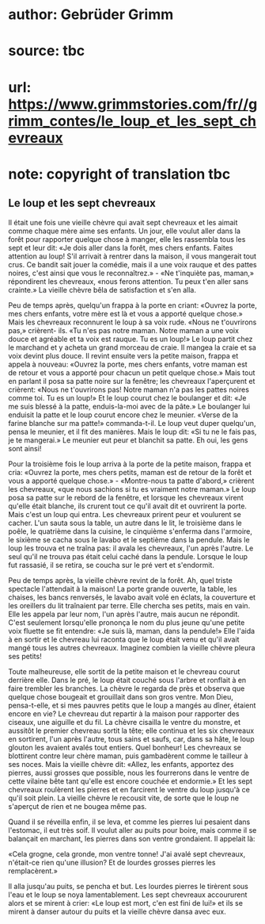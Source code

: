 # author: Gebrüder Grimm
# source: tbc
# url: https://www.grimmstories.com/fr//grimm_contes/le_loup_et_les_sept_chevreaux
# note: copyright of translation tbc

## Le loup et les sept chevreaux 

Il était une fois une vieille chèvre qui avait sept chevreaux et les
aimait comme chaque mère aime ses enfants. Un jour, elle voulut aller
dans la forêt pour rapporter quelque chose à manger, elle les rassembla
tous les sept et leur dit: «Je dois aller dans la forêt, mes chers
enfants. Faites attention au loup! S'il arrivait à rentrer dans la
maison, il vous mangerait tout crus. Ce bandit sait jouer la comédie,
mais il a une voix rauque et des pattes noires, c'est ainsi que vous le
reconnaîtrez.» - «Ne t'inquiète pas, maman,» répondirent les chevreaux,
«nous ferons attention. Tu peux t'en aller sans crainte.» La vieille
chèvre bêla de satisfaction et s'en alla.

Peu de temps après, quelqu'un frappa à la porte en criant: «Ouvrez la
porte, mes chers enfants, votre mère est là et vous a apporté quelque
chose.» Mais les chevreaux reconnurent le loup à sa voix rude. «Nous ne
t'ouvrirons pas,» crièrent- ils. «Tu n'es pas notre maman. Notre maman
a une voix douce et agréable et ta voix est rauque. Tu es un loup!» Le
loup partit chez le marchand et y acheta un grand morceau de craie. Il
mangea la craie et sa voix devint plus douce. Il revint ensuite vers la
petite maison, frappa et appela à nouveau: «Ouvrez la porte, mes chers
enfants, votre maman est de retour et vous a apporté pour chacun un
petit quelque chose.» Mais tout en parlant il posa sa patte noire sur la
fenêtre; les chevreaux l'aperçurent et crièrent: «Nous ne t'ouvrirons
pas! Notre maman n'a pas les pattes noires comme toi. Tu es un loup!»
Et le loup courut chez le boulanger et dit: «Je me suis blessé à la
patte, enduis-la-moi avec de la pâte.» Le boulanger lui enduisit la
patte et le loup courut encore chez le meunier. «Verse de la farine
blanche sur ma patte!» commanda-t-il. Le loup veut duper quelqu'un,
pensa le meunier, et il fit des manières. Mais le loup dit: «Si tu ne le
fais pas, je te mangerai.» Le meunier eut peur et blanchit sa patte. Eh
oui, les gens sont ainsi!

Pour la troisième fois le loup arriva à la porte de la petite maison,
frappa et cria: «Ouvrez la porte, mes chers petits, maman est de retour
de la forêt et vous a apporté quelque chose.» - «Montre-nous ta patte
d'abord,» crièrent les chevreaux, «que nous sachions si tu es vraiment
notre maman.» Le loup posa sa patte sur le rebord de la fenêtre, et
lorsque les chevreaux virent qu'elle était blanche, ils crurent tout ce
qu'il avait dit et ouvrirent la porte. Mais c'est un loup qui entra.
Les chevreaux prirent peur et voulurent se cacher. L'un sauta sous la
table, un autre dans le lit, le troisième dans le poêle, le quatrième
dans la cuisine, le cinquième s'enferma dans l'armoire, le sixième se
cacha sous le lavabo et le septième dans la pendule. Mais le loup les
trouva et ne traîna pas: il avala les chevreaux, l'un après l'autre.
Le seul qu'il ne trouva pas était celui caché dans la pendule. Lorsque
le loup fut rassasié, il se retira, se coucha sur le pré vert et
s'endormit.

Peu de temps après, la vieille chèvre revint de la forêt. Ah, quel
triste spectacle l'attendait à la maison! La porte grande ouverte, la
table, les chaises, les bancs renversés, le lavabo avait volé en éclats,
la couverture et les oreillers du lit traînaient par terre. Elle chercha
ses petits, mais en vain. Elle les appela par leur nom, l'un après
l'autre, mais aucun ne répondit. C'est seulement lorsqu'elle prononça
le nom du plus jeune qu'une petite voix fluette se fit entendre: «Je
suis là, maman, dans la pendule!» Elle l'aida à en sortir et le
chevreau lui raconta que le loup était venu et qu'il avait mangé tous
les autres chevreaux. Imaginez combien la vieille chèvre pleura ses
petits!

Toute malheureuse, elle sortit de la petite maison et le chevreau courut
derrière elle. Dans le pré, le loup était couché sous l'arbre et
ronflait à en faire trembler les branches. La chèvre le regarda de près
et observa que quelque chose bougeait et grouillait dans son gros
ventre. Mon Dieu, pensa-t-elle, et si mes pauvres petits que le loup a
mangés au dîner, étaient encore en vie? Le chevreau dut repartir à la
maison pour rapporter des ciseaux, une aiguille et du fil. La chèvre
cisailla le ventre du monstre, et aussitôt le premier chevreau sortit la
tête; elle continua et les six chevreaux en sortirent, l'un après
l'autre, tous sains et saufs, car, dans sa hâte, le loup glouton les
avaient avalés tout entiers. Quel bonheur! Les chevreaux se blottirent
contre leur chère maman, puis gambadèrent comme le tailleur à ses noces.
Mais la vieille chèvre dit: «Allez, les enfants, apportez des pierres,
aussi grosses que possible, nous les fourrerons dans le ventre de cette
vilaine bête tant qu'elle est encore couchée et endormie.» Et les sept
chevreaux roulèrent les pierres et en farcirent le ventre du loup
jusqu'à ce qu'il soit plein. La vieille chèvre le recousit vite, de
sorte que le loup ne s'aperçut de rien et ne bougea même pas.

Quand il se réveilla enfin, il se leva, et comme les pierres lui
pesaient dans l'estomac, il eut très soif. Il voulut aller au puits
pour boire, mais comme il se balançait en marchant, les pierres dans son
ventre grondaient. Il appelait là:

«Cela grogne, cela gronde,
mon ventre tonne!
J'ai avalé sept chevreaux,
n'était-ce rien qu'une illusion?
Et de lourdes grosses pierres
les remplacèrent.»

Il alla jusqu'au puits, se pencha et but. Les lourdes pierres le
tirèrent sous l'eau et le loup se noya lamentablement. Les sept
chevreaux accoururent alors et se mirent à crier: «Le loup est mort,
c'en est fini de lui!» et ils se mirent à danser autour du puits et la
vieille chèvre dansa avec eux.
